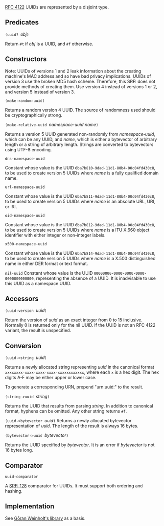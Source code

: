 [RFC 4122](https://tools.ietf.org/html/rfc4122) UUIDs are represented by a disjoint type.

## Predicates

`(uuid? `*obj*`)`

Return `#t` if *obj* is a UUID, and `#f` otherwise.

## Constructors

Note:  UUIDs of versions 1 and 2 leak information about the creating machine's MAC address
and so have bad privacy implications.  UUIDs of version 3 use the broken MD5 hash scheme.
Therefore, this SRFI does not provide methods of creating them.
Use version 4 instead of versions 1 or 2, and version 5 instead of version 3.

`(make-random-uuid)`

Returns a random version 4 UUID.
The source of randomness used should be cryptographically strong.

`(make-relative-uuid `*namespace-uuid name*`)`

Returns a version 5 UUID generated non-randomly from *namespace-uuid*,
which can be any UUID, and *name*, which is either a bytevector of
arbitrary length or a string of arbitrary length.  Strings are converted
to bytevectors using UTF-8 encoding.

`dns-namespace-uuid`

Constant whose value is the UUID `6ba7b810-9dad-11d1-80b4-00c04fd430c8`,
to be used to create version 5 UUIDs where *name* is a
fully qualified domain name.

`url-namespace-uuid`

Constant whose value is the UUID `6ba7b811-9dad-11d1-80b4-00c04fd430c8`,
to be used to create version 5 UUIDs where *name* is an
absolute URL, URI, or IRI.

`oid-namespace-uuid`

Constant whose value is the UUID `6ba7b812-9dad-11d1-80b4-00c04fd430c8`,
to be used to create version 5 UUIDs where *name* is a
ITU X.660 object identifier with either integer or non-integer labels.

`x500-namespace-uuid`

Constant whose value is the UUID `6ba7b814-9dad-11d1-80b4-00c04fd430c8`,
to be used to create version 5 UUIDs where *name* is a
X.500 distinguished name in either DER format or text format.

`nil-uuid`
Constant whose value is the UUID `00000000-0000-0000-0000-0000000000000`,
representing the absence of a UUID.  It is inadvisable to use this UUID
as a namespace UUID.

## Accessors

`(uuid-version `*uuid*`)`

Return the version of *uuid* as an exact integer from 0 to 15 inclusive.
Normally 0 is returned only for the nil UUID.  If the UUID is not an
RFC 4122 variant, the result is unspecified.

## Conversion

`(uuid->string `*uuid*`)`

Returns a newly allocated string representing *uuid* in the canonical format
`xxxxxxxx-xxxx-xxxx-xxxx-xxxxxxxxxxxx`, where each `x` is a hex digit.
The hex digits A-F may be either upper or lower case.

To generate a corresponding URN, prepend "urn:uuid:" to the result.

`(string->uuid `*string*`)`

Returns the UUID that results from parsing *string*.  In
addition to canonical format, hyphens can be omitted.
Any other string returns `#f`.

`(uuid->bytevector `*uuid*`)`
Returns a newly allocated bytevector representation of *uuid*.
The length of the result is always 16 bytes.

`(bytevector->uuid `*bytevector*`)`

Returns the UUID specified by *bytevector*.
It is an error if *bytevector* is not 16 bytes long.

## Comparator

`uuid-comparator`

A [SRFI 128](http://srfi.schemers.org/srfi-128/srfi-128.html) comparator
for UUIDs.  It must support both ordering and hashing.

## Implementation

See [Gōran Weinholt's library](https://github.com/weinholt/uuid) as a basis.

